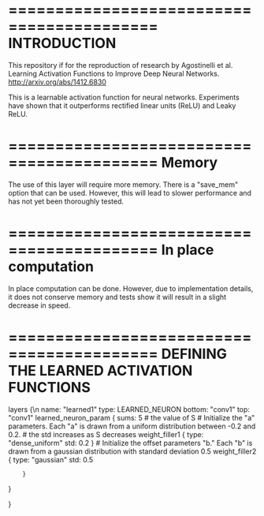 ==========================================
INTRODUCTION
==========================================
This repository if for the reproduction of research by Agostinelli et al. Learning Activation Functions to Improve Deep Neural Networks. http://arxiv.org/abs/1412.6830

This is a learnable activation function for neural networks. Experiments have shown that it outperforms rectified linear units (ReLU) and Leaky ReLU.

==========================================
Memory
==========================================
The use of this layer will require more memory. There is a "save_mem" option that can be used. However, this will lead to slower performance and has not yet been thoroughly tested.

==========================================
In place computation
==========================================
In place computation can be done. However, due to implementation details, it does not conserve memory and tests show it will result in a slight decrease in speed.

==========================================
DEFINING THE LEARNED ACTIVATION FUNCTIONS
==========================================
layers {\n
  name: "learned1"
  type: LEARNED_NEURON
  bottom: "conv1"
  top: "conv1"
  learned_neuron_param {
	sums: 5 # the value of S
	# Initialize the "a" parameters. Each "a" is drawn from a uniform distribution between -0.2 and 0.2.
	# the std increases as S decreases
    	weight_filler1 {
		type: "dense_uniform"
     		std: 0.2
    	}
    	# Initialize the offset parameters "b." Each "b" is drawn from a gaussian distribution with standard deviation 0.5
    	weight_filler2 {
      		type: "gaussian"
      		std: 0.5
      		
    	}
  }
  
}
